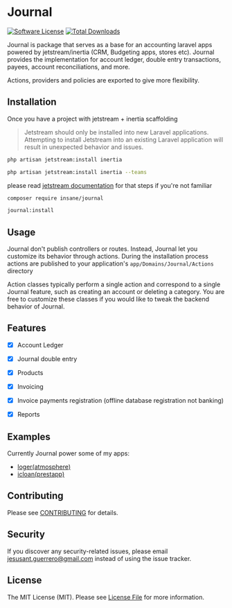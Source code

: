 # Journal

[![Software License](https://img.shields.io/badge/license-MIT-brightgreen.svg?style=flat-square)](LICENSE.md)
[![Total Downloads](https://img.shields.io/packagist/dt/insane/journal.svg?style=flat-square)](https://packagist.org/packages/insane/journal)


Journal is package that serves as a base for an accounting laravel apps powered by jetstream/inertia (CRM, Budgeting apps, stores etc). Journal provides the implementation for account ledger, double entry transactions, payees, account reconciliations, and more.

Actions, providers and policies are exported to give more flexibility.

## Installation
Once you have a project with jetstream + inertia scaffolding 

> Jetstream should only be installed into new Laravel applications. Attempting to install Jetstream into an existing Laravel application will result in unexpected behavior and issues.

```bash
php artisan jetstream:install inertia

php artisan jetstream:install inertia --teams
```

please read [jetstream documentation](https://jetstream.laravel.com/installation.html) for that steps if you're not familiar 
```bash
composer require insane/journal

journal:install
```

## Usage

Journal don't publish controllers or routes. Instead, Journal let you customize its behavior through actions.
During the installation process actions are published to your application's `app/Domains/Journal/Actions` directory

Action classes typically perform a single action and correspond to a single Journal feature, such as creating an account or deleting a category. You are free to customize these classes if you would like to tweak the backend behavior of Journal.

## Features
- [x] Account Ledger
- [x] Journal double entry
- [x] Products
- [x] Invoicing
- [x] Invoice payments registration (offline database registration not banking)
- [x] Reports


## Examples
Currently Journal power some of my apps:
- [loger(atmosphere)](https://github.com/jesusantguerrero/atmosphere)
- [icloan(prestapp)](https://github.com/jesusantguerrero/prestapp)

## Contributing

Please see [CONTRIBUTING](CONTRIBUTING.md) for details.


## Security

If you discover any security-related issues, please email jesusant.guerrero@gmail.com instead of using the issue tracker.


## License

The MIT License (MIT). Please see [License File](/LICENSE.md) for more information.
